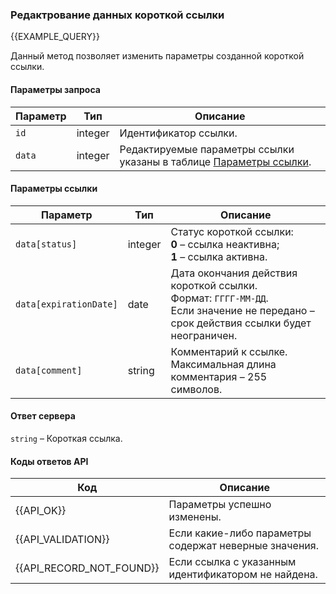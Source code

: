 ### Редактрование данных короткой ссылки
{{EXAMPLE_QUERY}}

Данный метод позволяет изменить параметры созданной короткой ссылки.

#### Параметры запроса

 Параметр  | Тип     | Описание
-----------|---------|-----------
`id`       | integer | Идентификатор ссылки.
`data`     | integer | Редактируемые параметры ссылки указаны в таблице [Параметры ссылки](#update-data).

#### <span data-anchor="update-data">Параметры ссылки</span>

 Параметр             | Тип     | Описание
----------------------|---------|-----------
`data[status]`        | integer | Статус короткой ссылки:<br>**0** – ссылка неактивна;<br>**1** – ссылка активна.
`data[expirationDate]`| date    | Дата окончания действия короткой ссылки.<br>Формат: `ГГГГ-ММ-ДД`.<br>Если значение не передано – срок действия ссылки будет неограничен.
`data[comment]`       | string  | Комментарий к ссылке.<br>Максимальная длина комментария – 255 символов.

#### Ответ сервера

`string` – Короткая ссылка.

#### Коды ответов API

Код                      | Описание
-------------------------|----
{{API_OK}}               | Параметры успешно изменены.
{{API_VALIDATION}}       | Если какие-либо параметры содержат неверные значения.
{{API_RECORD_NOT_FOUND}} | Если ссылка с указанным идентификатором не найдена.

